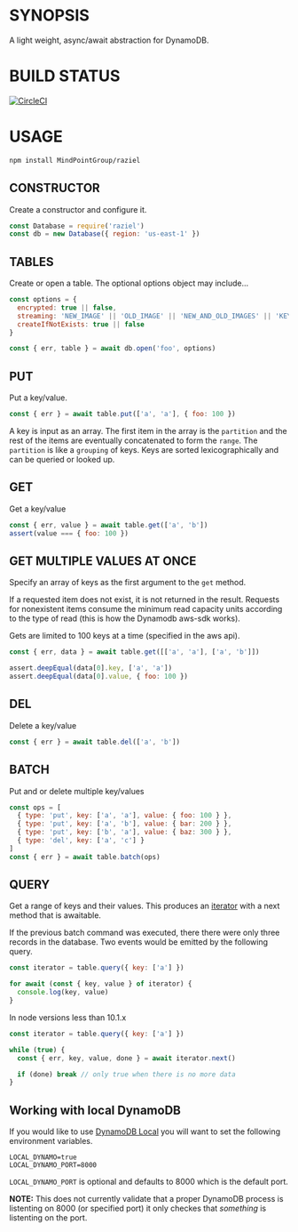 # SYNOPSIS
A light weight, async/await abstraction for DynamoDB.


# BUILD STATUS
[![CircleCI](https://circleci.com/gh/MindPointGroup/raziel/tree/master.svg?style=svg&circle-token=5bd6211fdb6cbe6df549b89b9f3d478f767e0d0d)](https://circleci.com/gh/MindPointGroup/raziel/tree/master)


# USAGE
```bash
npm install MindPointGroup/raziel
```

## CONSTRUCTOR
Create a constructor and configure it.

```js
const Database = require('raziel')
const db = new Database({ region: 'us-east-1' })
```

## TABLES
Create or open a table. The optional options object may include...

```js
const options = {
  encrypted: true || false,
  streaming: 'NEW_IMAGE' || 'OLD_IMAGE' || 'NEW_AND_OLD_IMAGES' || 'KEYS_ONLY',
  createIfNotExists: true || false
}

const { err, table } = await db.open('foo', options)
```

## PUT
Put a key/value.

```js
const { err } = await table.put(['a', 'a'], { foo: 100 })
```

A key is input as an array. The first item in the array is the
`partition` and the rest of the items are eventually concatenated
to form the `range`. The `partition` is like a `grouping` of keys.
Keys are sorted lexicographically and can be queried or looked up.


## GET
Get a key/value

```js
const { err, value } = await table.get(['a', 'b'])
assert(value === { foo: 100 })
```

## GET MULTIPLE VALUES AT ONCE
Specify an array of keys as the first argument to the `get` method.

If a requested item does not exist, it is not returned in the result.
Requests for nonexistent items consume the minimum read capacity units
according to the type of read (this is how the Dynamodb aws-sdk works).

Gets are limited to 100 keys at a time (specified in the aws api).

```js
const { err, data } = await table.get([['a', 'a'], ['a', 'b']])

assert.deepEqual(data[0].key, ['a', 'a'])
assert.deepEqual(data[0].value, { foo: 100 })
```

## DEL
Delete a key/value

```js
const { err } = await table.del(['a', 'b'])
```

## BATCH
Put and or delete multiple key/values

```js
const ops = [
  { type: 'put', key: ['a', 'a'], value: { foo: 100 } },
  { type: 'put', key: ['a', 'b'], value: { bar: 200 } },
  { type: 'put', key: ['b', 'a'], value: { baz: 300 } },
  { type: 'del', key: ['a', 'c'] }
]
const { err } = await table.batch(ops)
```

## QUERY
Get a range of keys and their values. This produces an
[iterator][0] with a next method that is awaitable.

If the previous batch command was executed, there there were
only three records in the database. Two events would be
emitted by the following query.

```js
const iterator = table.query({ key: ['a'] })

for await (const { key, value } of iterator) {
  console.log(key, value)
}
```

In node versions less than 10.1.x
```js
const iterator = table.query({ key: ['a'] })

while (true) {
  const { err, key, value, done } = await iterator.next()

  if (done) break // only true when there is no more data
}
```

## Working with local DynamoDB
If you would like to use [DynamoDB Local][1] you will want to set the following environment variables.

```
LOCAL_DYNAMO=true
LOCAL_DYNAMO_PORT=8000
```

`LOCAL_DYNAMO_PORT` is optional and defaults to 8000 which is the default port.

**NOTE:** This does not currently validate that a proper DynamoDB process is listenting on 8000 (or specified port) it only checkes that _something_ is listenting on the port.

[0]:https://developer.mozilla.org/en-US/docs/Web/JavaScript/Reference/Iteration_protocols
[1]:https://docs.aws.amazon.com/amazondynamodb/latest/developerguide/DynamoDBLocal.html
